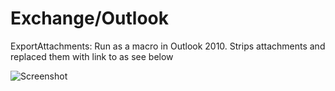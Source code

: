 # Exchange/Outlook

ExportAttachments: Run as a macro in Outlook 2010. Strips attachments and replaced them with link to as see below


![Screenshot](http://nickbeets.com/github/exportattachments.png "Screenshot")
